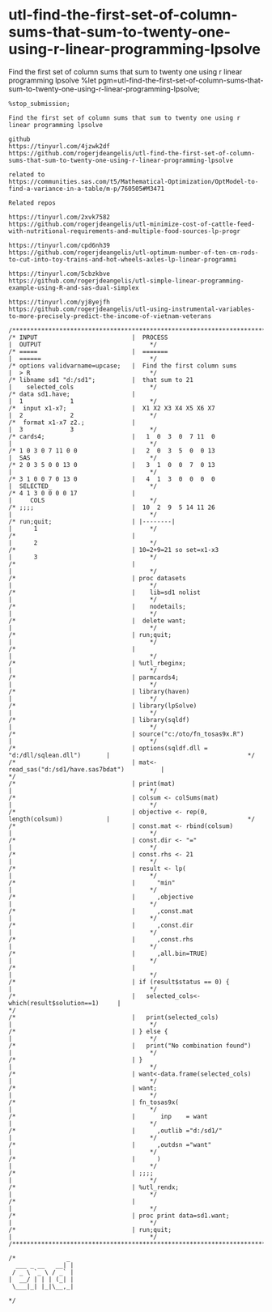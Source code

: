 # utl-find-the-first-set-of-column-sums-that-sum-to-twenty-one-using-r-linear-programming-lpsolve
Find the first set of column sums that sum to twenty one using r linear programming lpsolve
    %let pgm=utl-find-the-first-set-of-column-sums-that-sum-to-twenty-one-using-r-linear-programming-lpsolve;

    %stop_submission;

    Find the first set of column sums that sum to twenty one using r linear programming lpsolve

    github
    https://tinyurl.com/4jzwk2df
    https://github.com/rogerjdeangelis/utl-find-the-first-set-of-column-sums-that-sum-to-twenty-one-using-r-linear-programming-lpsolve

    related to
    https://communities.sas.com/t5/Mathematical-Optimization/OptModel-to-find-a-variance-in-a-table/m-p/760505#M3471

    Related repos

    https://tinyurl.com/2xvk7582
    https://github.com/rogerjdeangelis/utl-minimize-cost-of-cattle-feed-with-nutritional-requirements-and-multiple-food-sources-lp-progr

    https://tinyurl.com/cpd6nh39
    https://github.com/rogerjdeangelis/utl-optimum-number-of-ten-cm-rods-to-cut-into-toy-trains-and-hot-wheels-axles-lp-linear-programmi

    https://tinyurl.com/5cbzkbve
    https://github.com/rogerjdeangelis/utl-simple-linear-programming-example-using-R-and-sas-dual-simplex

    https://tinyurl.com/yj8yejfh
    https://github.com/rogerjdeangelis/utl-using-instrumental-variables-to-more-precisely-predict-the-income-of-vietnam-veterans

    /**************************************************************************************************************************/
    /* INPUT                          |  PROCESS                                       |  OUTPUT                              */
    /* =====                          |  =======                                       |  ======                              */
    /* options validvarname=upcase;   |  Find the first column sums                    |  > R                                 */
    /* libname sd1 "d:/sd1";          |  that sum to 21                                |    selected_cols                     */
    /* data sd1.have;                 |                                                |  1             1                     */
    /*  input x1-x7;                  |  X1 X2 X3 X4 X5 X6 X7                          |  2             2                     */
    /*  format x1-x7 z2.;             |                                                |  3             3                     */
    /* cards4;                        |   1  0  3  0  7 11  0                          |                                      */
    /* 1 0 3 0 7 11 0 0               |   2  0  3  5  0  0 13                          |  SAS                                 */
    /* 2 0 3 5 0 0 13 0               |   3  1  0  0  7  0 13                          |                                      */
    /* 3 1 0 0 7 0 13 0               |   4  1  3  0  0  0  0                          |  SELECTED_                           */
    /* 4 1 3 0 0 0 0 17               |                                                |     COLS                             */
    /* ;;;;                           |  10  2  9  5 14 11 26                          |                                      */
    /* run;quit;                      | |--------|                                     |      1                               */
    /*                                |                                                |      2                               */
    /*                                | 10=2+9=21 so set=x1-x3                         |      3                               */
    /*                                |                                                |                                      */
    /*                                | proc datasets                                  |                                      */
    /*                                |    lib=sd1 nolist                              |                                      */
    /*                                |    nodetails;                                  |                                      */
    /*                                |  delete want;                                  |                                      */
    /*                                | run;quit;                                      |                                      */
    /*                                |                                                |                                      */
    /*                                | %utl_rbeginx;                                  |                                      */
    /*                                | parmcards4;                                    |                                      */
    /*                                | library(haven)                                 |                                      */
    /*                                | library(lpSolve)                               |                                      */
    /*                                | library(sqldf)                                 |                                      */
    /*                                | source("c:/oto/fn_tosas9x.R")                  |                                      */
    /*                                | options(sqldf.dll = "d:/dll/sqlean.dll")       |                                      */
    /*                                | mat<-read_sas("d:/sd1/have.sas7bdat")          |                                      */
    /*                                | print(mat)                                     |                                      */
    /*                                | colsum <- colSums(mat)                         |                                      */
    /*                                | objective <- rep(0, length(colsum))            |                                      */
    /*                                | const.mat <- rbind(colsum)                     |                                      */
    /*                                | const.dir <- "="                               |                                      */
    /*                                | const.rhs <- 21                                |                                      */
    /*                                | result <- lp(                                  |                                      */
    /*                                |      "min"                                     |                                      */
    /*                                |      ,objective                                |                                      */
    /*                                |      ,const.mat                                |                                      */
    /*                                |      ,const.dir                                |                                      */
    /*                                |      ,const.rhs                                |                                      */
    /*                                |      ,all.bin=TRUE)                            |                                      */
    /*                                |                                                |                                      */
    /*                                | if (result$status == 0) {                      |                                      */
    /*                                |   selected_cols<-which(result$solution==1)     |                                      */
    /*                                |   print(selected_cols)                         |                                      */
    /*                                | } else {                                       |                                      */
    /*                                |   print("No combination found")                |                                      */
    /*                                | }                                              |                                      */
    /*                                | want<-data.frame(selected_cols)                |                                      */
    /*                                | want;                                          |                                      */
    /*                                | fn_tosas9x(                                    |                                      */
    /*                                |       inp    = want                            |                                      */
    /*                                |      ,outlib ="d:/sd1/"                        |                                      */
    /*                                |      ,outdsn ="want"                           |                                      */
    /*                                |      )                                         |                                      */
    /*                                | ;;;;                                           |                                      */
    /*                                | %utl_rendx;                                    |                                      */
    /*                                |                                                |                                      */
    /*                                | proc print data=sd1.want;                      |                                      */
    /*                                | run;quit;                                      |                                      */
    /**************************************************************************************************************************/

    /*              _
      ___ _ __   __| |
     / _ \ `_ \ / _` |
    |  __/ | | | (_| |
     \___|_| |_|\__,_|

    */
